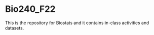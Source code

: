 # Bio240_F22

This is the repository for Biostats and it contains in-class activities and datasets.
